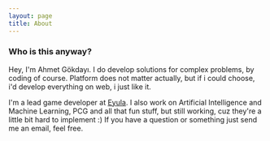 ```yaml
---
layout: page
title: About
---
```


### Who is this anyway?

Hey, I'm Ahmet Gökdayı. I do develop solutions for complex problems, by coding of course. Platform does not matter actually, but if i could choose, i'd develop everything on web, i just like it.

I'm a lead game developer at [Eyula](http://eyula.com). I also work on Artificial Intelligence and Machine Learning, PCG and all that fun stuff, but still working, cuz they're a little bit hard to implement :) If you have a question or something just send me an email, feel free.


